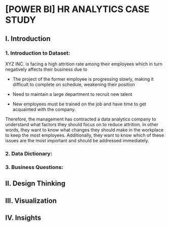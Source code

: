 # **[POWER BI] HR ANALYTICS CASE STUDY**

## I. Introduction
  ### 1. Introduction to Dataset:
  XYZ INC. is facing a high attrition rate among their employees which in turn negatively affects their business due to 
  
- The project of the former employee is progressing slowly, making it difficult to complete on schedule, weakening their position
  
- Need to maintain a large department to recruit new talent
  
- New employees must be trained on the job and have time to get acquainted with the company.
  
Therefore, the management has contracted a data analytics company to understand what factors they should focus on to reduce attrition. In other words, they want to know what changes they should make in the workplace to keep the most employees. Additionally, they want to know which of these issues are the most important and should be addressed immediately.

  ### 2. Data Dictionary:
  
  ### 3. Business Questions:
     
## II. Design Thinking

## III. Visualization

## IV. Insights

